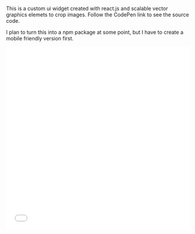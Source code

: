 <!-- vim: set ft=markdown spl=en spell :-->

This is a custom ui widget created with react.js and scalable vector graphics
elemets to crop images. Follow the CodePen link to see the source code.

I plan to turn this into a npm package at some point, but I have to create a
mobile friendly version first.

<iframe width='100%' height='500' scrolling='no' src='//codepen.io/haakenlid/embed/bZaaGd/?height=431&theme-id=22458&default-tab=result&embed-version=2' frameborder='no' allowtransparency='true' allowfullscreen='true' style='width: 100%;'>See the Pen <a href='http://codepen.io/haakenlid/pen/bZaaGd/'>Redux cropping widget</a> by Håken Lid (<a href='http://codepen.io/haakenlid'>@haakenlid</a>) on <a href='http://codepen.io'>CodePen</a>.
</iframe>
